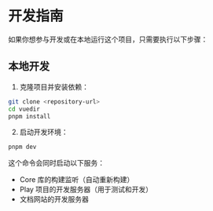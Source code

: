 # 开发指南

如果你想参与开发或在本地运行这个项目，只需要执行以下步骤：

## 本地开发

1. 克隆项目并安装依赖：

```bash
git clone <repository-url>
cd vuedir
pnpm install
```

2. 启动开发环境：

```bash
pnpm dev
```

这个命令会同时启动以下服务：

- Core 库的构建监听（自动重新构建）
- Play 项目的开发服务器（用于测试和开发）
- 文档网站的开发服务器
